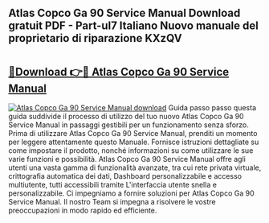 ## Atlas Copco Ga 90 Service Manual Download gratuit PDF - Part-ul7 Italiano Nuovo manuale del proprietario di riparazione KXzQV

# <h2><a href="http://dfbh1mh.blite.top/?on=Atlas+Copco+Ga+90+Service+Manual">🔗Download 👉🔴 Atlas Copco Ga 90 Service Manual</a></h2>

[![Atlas Copco Ga 90 Service Manual download](https://i.imgur.com/lujVjoI.png)](http://dfbh1mh.blite.top/?on=Atlas+Copco+Ga+90+Service+Manual)
Guida passo passo questa guida suddivide il processo di utilizzo del tuo nuovo Atlas Copco Ga 90 Service Manual in passaggi gestibili per un funzionamento senza sforzo. Prima di utilizzare Atlas Copco Ga 90 Service Manual, prenditi un momento per leggere attentamente questo Manuale. Fornisce istruzioni dettagliate su come impostare il prodotto, nonché informazioni su come utilizzare le sue varie funzioni e possibilità. Atlas Copco Ga 90 Service Manual offre agli utenti una vasta gamma di funzionalità avanzate, tra cui rete privata virtuale, crittografia automatica dei dati, Dashboard personalizzabile e accesso multiutente, tutti accessibili tramite L'interfaccia utente snella e personalizzabile. Ci impegniamo a fornire soluzioni per Atlas Copco Ga 90 Service Manual. Il nostro Team si impegna a risolvere le vostre preoccupazioni in modo rapido ed efficiente.
